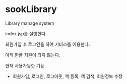 sookLibrary
===========

Library manage system

index.jsp를 실행한다.

회원가입 후 로그인을 하여 서비스를 이용한다.

아직 한글 지원이 되지 않는다.

현재 사용가능한 기능
 - 회원가입, 로그인, 로그아웃, 책 등록, 책 검색, 회원정보 수정
